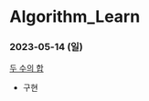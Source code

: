 # Algorithm_Learn
### 2023-05-14 (일)
[두 수의 합](https://school.programmers.co.kr/learn/courses/30/lessons/181846)
- 구현
